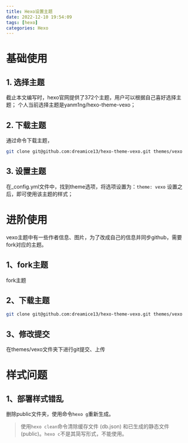 ```yaml
---
title: Hexo设置主题
date: 2022-12-10 19:54:09
tags: [hexo]
categories: Hexo
---
```


# 基础使用
## 1. 选择主题
截止本文编写时，hexo官网提供了372个主题，用户可以根据自己喜好选择主题；
个人当前选择主题是yanm1ng/hexo-theme-vexo；

## 2. 下载主题
通过命令下载主题，
```bash
git clone git@github.com:dreamice13/hexo-theme-vexo.git themes/vexo
```
## 3. 设置主题
在_config.yml文件中，找到theme选项，将选项设置为：`theme: vexo`
设置之后，即可使用该主题的样式；

# 进阶使用
vexo主题中有一些作者信息、图片，为了改成自己的信息并同步github，需要fork对应的主题。
## 1、fork主题
fork主题
## 2、下载主题
```bash
git clone git@github.com:dreamice13/hexo-theme-vexo.git themes/vexo
```
## 3、修改提交
在themes/vexo文件夹下进行git提交、上传

# 样式问题
## 1、部署样式错乱
删除public文件夹，使用命令`hexo g`重新生成。
> 使用`hexo clean`命令清除缓存文件 (db.json) 和已生成的静态文件 (public)。`hexo c`不是其简写形式，不能使用。

